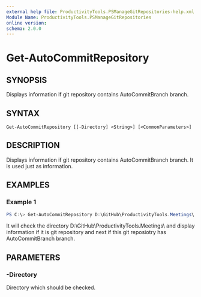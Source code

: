 ```yaml
---
external help file: ProductivityTools.PSManageGitRepositories-help.xml
Module Name: ProductivityTools.PSManageGitRepositories
online version:
schema: 2.0.0
---
```


# Get-AutoCommitRepository

## SYNOPSIS
Displays information if git repository contains AutoCommitBranch branch.

## SYNTAX

```
Get-AutoCommitRepository [[-Directory] <String>] [<CommonParameters>]
```

## DESCRIPTION
Displays information if git repository contains AutoCommitBranch branch. It is used just as information.

## EXAMPLES

### Example 1
```powershell
PS C:\> Get-AutoCommitRepository D:\GitHub\ProductivityTools.Meetings\
```

It will check the directory D:\GitHub\ProductivityTools.Meetings\ and display information if it is git repository and next if this git reposiotry has AutoCommitBranch branch.

## PARAMETERS

### -Directory
Directory which should be checked.